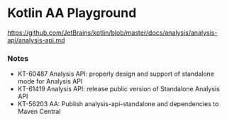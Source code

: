 # Kotlin AA Playground

https://github.com/JetBrains/kotlin/blob/master/docs/analysis/analysis-api/analysis-api.md

### Notes

- KT-60487 Analysis API: properly design and support of standalone mode for Analysis API
- KT-61419 Analysis API: release public version of Standalone Analysis API
- KT-56203 AA: Publish analysis-api-standalone and dependencies to Maven Central